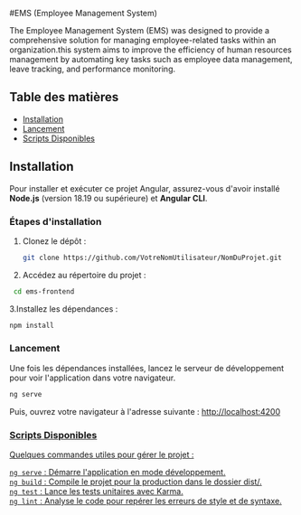 #EMS (Employee Management System)

The Employee Management System (EMS) was designed to provide a comprehensive solution for managing employee-related tasks within an organization.this system aims to improve the efficiency of human resources management by automating key tasks such as employee data management, leave tracking, and performance monitoring.

## Table des matières

- [Installation](#installation)
- [Lancement](#lancement)
- [Scripts Disponibles](#scripts-disponibles)

## Installation

Pour installer et exécuter ce projet Angular, assurez-vous d'avoir installé **Node.js** (version 18.19 ou supérieure) et **Angular CLI**.

### Étapes d'installation

1. Clonez le dépôt :
   ```bash
   git clone https://github.com/VotreNomUtilisateur/NomDuProjet.git
   ```
2. Accédez au répertoire du projet :
  ```bash
   cd ems-frontend
   ```
3.Installez les dépendances :
 ```bash
npm install
```
### Lancement
Une fois les dépendances installées, lancez le serveur de développement pour voir l'application dans votre navigateur.
```bash
ng serve
```
Puis, ouvrez votre navigateur à l'adresse suivante : <a href="url">http://localhost:4200
### Scripts Disponibles
Quelques commandes utiles pour gérer le projet :

``ng serve`` : Démarre l'application en mode développement.<br>
``ng build`` : Compile le projet pour la production dans le dossier dist/.<br>
``ng test`` : Lance les tests unitaires avec Karma.<br>
``ng lint`` : Analyse le code pour repérer les erreurs de style et de syntaxe.<br>
